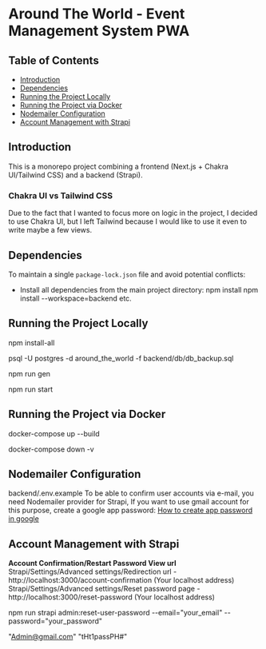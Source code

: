 # Around The World - Event Management System PWA

## Table of Contents
- [Introduction](#introduction)
- [Dependencies](#dependencies)
- [Running the Project Locally](#running-the-project-locally)
- [Running the Project via Docker](#running-the-project-via-docker)
- [Nodemailer Configuration](#nodemailer-configuration)
- [Account Management with Strapi](#account-management-with-strapi)

## Introduction
This is a monorepo project combining a frontend (Next.js + Chakra UI/Tailwind CSS) and a backend (Strapi).

### Chakra UI vs Tailwind CSS
Due to the fact that I wanted to focus more on logic in the project, I decided to use Chakra UI, but I left Tailwind because I would like to use it even to write maybe a few views.

## Dependencies
To maintain a single `package-lock.json` file and avoid potential conflicts:
- Install all dependencies from the main project directory:
  npm install
  npm install <package-name> --workspace=backend
  etc.

## Running the Project Locally
<!-- Set Up Environment Variables on the backend and frontend based on the provided .env.example, env.docker.example, etc. -->
<!-- From the main project directory, install all dependencies for both workspaces -->
npm install-all
<!-- Additionally, you will need PostgreSQL and create a database ("backend/.env.example") and then import the data. -->
psql -U postgres -d around_the_world -f backend/db/db_backup.sql
<!-- Run the GraphQL Code Generator -->
npm run gen
<!-- Run the app -->
npm run start

## Running the Project via Docker
<!-- From main folder -->
docker-compose up --build
<!-- For stops and removes containers, volumes -->
docker-compose down -v

## Nodemailer Configuration
backend/.env.example
To be able to confirm user accounts via e-mail, you need Nodemailer provider for Strapi, 
If you want to use gmail account for this purpose, create a google app password:
[How to create app password in google](https://knowledge.workspace.google.com/kb/how-to-create-app-passwords-000009237)

## Account Management with Strapi
**Account Confirmation/Restart Password View url**
Strapi/Settings/Advanced settings/Redirection url - http://localhost:3000/account-confirmation (Your localhost address)
Strapi/Settings/Advanced settings/Reset password page - http://localhost:3000/reset-password (Your localhost address)
<!-- Changing login details to the admin panel in Strapi -->
npm run strapi admin:reset-user-password --email="your_email" --password="your_password"
<!-- Default is -->
"Admin@gmail.com" "tHt1passPH#" 